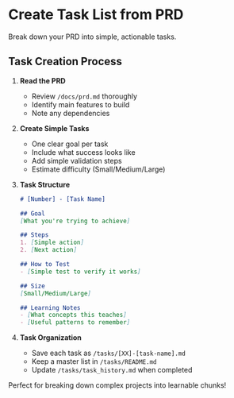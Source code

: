 # Create Task List from PRD

Break down your PRD into simple, actionable tasks.

## Task Creation Process

1. **Read the PRD**
   - Review `/docs/prd.md` thoroughly
   - Identify main features to build
   - Note any dependencies

2. **Create Simple Tasks**
   - One clear goal per task
   - Include what success looks like
   - Add simple validation steps
   - Estimate difficulty (Small/Medium/Large)

3. **Task Structure**
   ```markdown
   # [Number] - [Task Name]
   
   ## Goal
   [What you're trying to achieve]
   
   ## Steps
   1. [Simple action]
   2. [Next action]
   
   ## How to Test
   - [Simple test to verify it works]
   
   ## Size
   [Small/Medium/Large]
   
   ## Learning Notes
   - [What concepts this teaches]
   - [Useful patterns to remember]
   ```

4. **Task Organization**
   - Save each task as `/tasks/[XX]-[task-name].md`
   - Keep a master list in `/tasks/README.md`
   - Update `/tasks/task_history.md` when completed

Perfect for breaking down complex projects into learnable chunks!